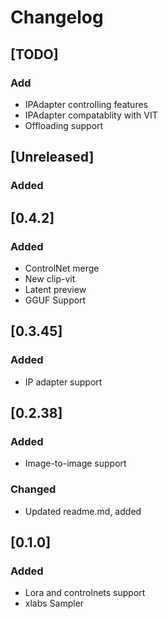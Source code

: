 # Changelog

## [TODO]

### Add

- IPAdapter controlling features
- IPAdapter compatablity with VIT
- Offloading support

## [Unreleased]

### Added


## [0.4.2]

### Added
- ControlNet merge
- New clip-vit
- Latent preview
- GGUF Support

## [0.3.45]

### Added

- IP adapter support


## [0.2.38]

### Added

- Image-to-image support

### Changed

- Updated readme.md, added

## [0.1.0]

### Added

- Lora and controlnets support
- xlabs Sampler
